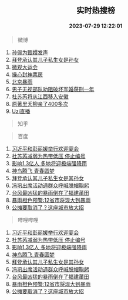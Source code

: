<div align="center"><h2>实时热搜榜</h2><h4>2023-07-29 12:22:01</h4></div>

> 微博  

1. [孙俪为甄嬛发声](https://s.weibo.com/weibo?q=%23%E5%AD%99%E4%BF%AA%E4%B8%BA%E7%94%84%E5%AC%9B%E5%8F%91%E5%A3%B0%23&t=31&band_rank=1&Refer=top)<br />
2. [拜登承认其儿子私生女是孙女](https://s.weibo.com/weibo?q=%23%E6%8B%9C%E7%99%BB%E6%89%BF%E8%AE%A4%E5%85%B6%E5%84%BF%E5%AD%90%E7%A7%81%E7%94%9F%E5%A5%B3%E6%98%AF%E5%AD%99%E5%A5%B3%23&t=31&band_rank=2&Refer=top)<br />
3. [微观大运会](https://s.weibo.com/weibo?q=%23%E5%BE%AE%E8%A7%82%E5%A4%A7%E8%BF%90%E4%BC%9A%23&t=31&band_rank=3&Refer=top)<br />
4. [操心封神票房](https://s.weibo.com/weibo?q=%E6%93%8D%E5%BF%83%E5%B0%81%E7%A5%9E%E7%A5%A8%E6%88%BF&t=31&band_rank=4&Refer=top)<br />
5. [北京暴雨](https://s.weibo.com/weibo?q=%E5%8C%97%E4%BA%AC%E6%9A%B4%E9%9B%A8&t=31&band_rank=5&Refer=top)<br />
6. [男子无视部队劝阻破坏军婚获刑一年](https://s.weibo.com/weibo?q=%23%E7%94%B7%E5%AD%90%E6%97%A0%E8%A7%86%E9%83%A8%E9%98%9F%E5%8A%9D%E9%98%BB%E7%A0%B4%E5%9D%8F%E5%86%9B%E5%A9%9A%E8%8E%B7%E5%88%91%E4%B8%80%E5%B9%B4%23&t=31&band_rank=6&Refer=top)<br />
7. [杜苏芮将从江西移入安徽](https://s.weibo.com/weibo?q=%23%E6%9D%9C%E8%8B%8F%E8%8A%AE%E5%B0%86%E4%BB%8E%E6%B1%9F%E8%A5%BF%E7%A7%BB%E5%85%A5%E5%AE%89%E5%BE%BD%23&t=31&band_rank=7&Refer=top)<br />
8. [原著里夭柳亲了400多次](https://s.weibo.com/weibo?q=%23%E5%8E%9F%E8%91%97%E9%87%8C%E5%A4%AD%E6%9F%B3%E4%BA%B2%E4%BA%86400%E5%A4%9A%E6%AC%A1%23&t=31&band_rank=8&Refer=top)<br />
9. [Uzi直播](https://s.weibo.com/weibo?q=Uzi%E7%9B%B4%E6%92%AD&t=31&band_rank=9&Refer=top)<br />

> 知乎  


> 百度  

1. [习近平和彭丽媛举行欢迎宴会](https://www.baidu.com/s?wd=%E4%B9%A0%E8%BF%91%E5%B9%B3%E5%92%8C%E5%BD%AD%E4%B8%BD%E5%AA%9B%E4%B8%BE%E8%A1%8C%E6%AC%A2%E8%BF%8E%E5%AE%B4%E4%BC%9A&sa=fyb_news&rsv_dl=fyb_news)<br />
2. [杜苏芮减弱为热带低压 停止编号](https://www.baidu.com/s?wd=%E6%9D%9C%E8%8B%8F%E8%8A%AE%E5%87%8F%E5%BC%B1%E4%B8%BA%E7%83%AD%E5%B8%A6%E4%BD%8E%E5%8E%8B+%E5%81%9C%E6%AD%A2%E7%BC%96%E5%8F%B7&sa=fyb_news&rsv_dl=fyb_news)<br />
3. [影响1.3亿人 多地将迎极端强降雨](https://www.baidu.com/s?wd=%E5%BD%B1%E5%93%8D1.3%E4%BA%BF%E4%BA%BA+%E5%A4%9A%E5%9C%B0%E5%B0%86%E8%BF%8E%E6%9E%81%E7%AB%AF%E5%BC%BA%E9%99%8D%E9%9B%A8&sa=fyb_news&rsv_dl=fyb_news)<br />
4. [神鸟腾飞 青春圆梦](https://www.baidu.com/s?wd=%E7%A5%9E%E9%B8%9F%E8%85%BE%E9%A3%9E+%E9%9D%92%E6%98%A5%E5%9C%86%E6%A2%A6&sa=fyb_news&rsv_dl=fyb_news)<br />
5. [拜登承认其儿子私生女是其孙女](https://www.baidu.com/s?wd=%E6%8B%9C%E7%99%BB%E6%89%BF%E8%AE%A4%E5%85%B6%E5%84%BF%E5%AD%90%E7%A7%81%E7%94%9F%E5%A5%B3%E6%98%AF%E5%85%B6%E5%AD%99%E5%A5%B3&sa=fyb_news&rsv_dl=fyb_news)<br />
6. [冯巩出席活动遇群众呼喊脱帽鞠躬](https://www.baidu.com/s?wd=%E5%86%AF%E5%B7%A9%E5%87%BA%E5%B8%AD%E6%B4%BB%E5%8A%A8%E9%81%87%E7%BE%A4%E4%BC%97%E5%91%BC%E5%96%8A%E8%84%B1%E5%B8%BD%E9%9E%A0%E8%BA%AC&sa=fyb_news&rsv_dl=fyb_news)<br />
7. [台风最凶猛的暴雨倒在了福建莆田](https://www.baidu.com/s?wd=%E5%8F%B0%E9%A3%8E%E6%9C%80%E5%87%B6%E7%8C%9B%E7%9A%84%E6%9A%B4%E9%9B%A8%E5%80%92%E5%9C%A8%E4%BA%86%E7%A6%8F%E5%BB%BA%E8%8E%86%E7%94%B0&sa=fyb_news&rsv_dl=fyb_news)<br />
8. [暴雨橙色预警:12省市将现大到暴雨](https://www.baidu.com/s?wd=%E6%9A%B4%E9%9B%A8%E6%A9%99%E8%89%B2%E9%A2%84%E8%AD%A6%3A12%E7%9C%81%E5%B8%82%E5%B0%86%E7%8E%B0%E5%A4%A7%E5%88%B0%E6%9A%B4%E9%9B%A8&sa=fyb_news&rsv_dl=fyb_news)<br />
9. [公摊要取消了？这座城市放大招](https://www.baidu.com/s?wd=%E5%85%AC%E6%91%8A%E8%A6%81%E5%8F%96%E6%B6%88%E4%BA%86%EF%BC%9F%E8%BF%99%E5%BA%A7%E5%9F%8E%E5%B8%82%E6%94%BE%E5%A4%A7%E6%8B%9B&sa=fyb_news&rsv_dl=fyb_news)<br />

> 哔哩哔哩  

1. [习近平和彭丽媛举行欢迎宴会](https://www.baidu.com/s?wd=%E4%B9%A0%E8%BF%91%E5%B9%B3%E5%92%8C%E5%BD%AD%E4%B8%BD%E5%AA%9B%E4%B8%BE%E8%A1%8C%E6%AC%A2%E8%BF%8E%E5%AE%B4%E4%BC%9A&sa=fyb_news&rsv_dl=fyb_news)<br />
2. [杜苏芮减弱为热带低压 停止编号](https://www.baidu.com/s?wd=%E6%9D%9C%E8%8B%8F%E8%8A%AE%E5%87%8F%E5%BC%B1%E4%B8%BA%E7%83%AD%E5%B8%A6%E4%BD%8E%E5%8E%8B+%E5%81%9C%E6%AD%A2%E7%BC%96%E5%8F%B7&sa=fyb_news&rsv_dl=fyb_news)<br />
3. [影响1.3亿人 多地将迎极端强降雨](https://www.baidu.com/s?wd=%E5%BD%B1%E5%93%8D1.3%E4%BA%BF%E4%BA%BA+%E5%A4%9A%E5%9C%B0%E5%B0%86%E8%BF%8E%E6%9E%81%E7%AB%AF%E5%BC%BA%E9%99%8D%E9%9B%A8&sa=fyb_news&rsv_dl=fyb_news)<br />
4. [神鸟腾飞 青春圆梦](https://www.baidu.com/s?wd=%E7%A5%9E%E9%B8%9F%E8%85%BE%E9%A3%9E+%E9%9D%92%E6%98%A5%E5%9C%86%E6%A2%A6&sa=fyb_news&rsv_dl=fyb_news)<br />
5. [拜登承认其儿子私生女是其孙女](https://www.baidu.com/s?wd=%E6%8B%9C%E7%99%BB%E6%89%BF%E8%AE%A4%E5%85%B6%E5%84%BF%E5%AD%90%E7%A7%81%E7%94%9F%E5%A5%B3%E6%98%AF%E5%85%B6%E5%AD%99%E5%A5%B3&sa=fyb_news&rsv_dl=fyb_news)<br />
6. [冯巩出席活动遇群众呼喊脱帽鞠躬](https://www.baidu.com/s?wd=%E5%86%AF%E5%B7%A9%E5%87%BA%E5%B8%AD%E6%B4%BB%E5%8A%A8%E9%81%87%E7%BE%A4%E4%BC%97%E5%91%BC%E5%96%8A%E8%84%B1%E5%B8%BD%E9%9E%A0%E8%BA%AC&sa=fyb_news&rsv_dl=fyb_news)<br />
7. [台风最凶猛的暴雨倒在了福建莆田](https://www.baidu.com/s?wd=%E5%8F%B0%E9%A3%8E%E6%9C%80%E5%87%B6%E7%8C%9B%E7%9A%84%E6%9A%B4%E9%9B%A8%E5%80%92%E5%9C%A8%E4%BA%86%E7%A6%8F%E5%BB%BA%E8%8E%86%E7%94%B0&sa=fyb_news&rsv_dl=fyb_news)<br />
8. [暴雨橙色预警:12省市将现大到暴雨](https://www.baidu.com/s?wd=%E6%9A%B4%E9%9B%A8%E6%A9%99%E8%89%B2%E9%A2%84%E8%AD%A6%3A12%E7%9C%81%E5%B8%82%E5%B0%86%E7%8E%B0%E5%A4%A7%E5%88%B0%E6%9A%B4%E9%9B%A8&sa=fyb_news&rsv_dl=fyb_news)<br />
9. [公摊要取消了？这座城市放大招](https://www.baidu.com/s?wd=%E5%85%AC%E6%91%8A%E8%A6%81%E5%8F%96%E6%B6%88%E4%BA%86%EF%BC%9F%E8%BF%99%E5%BA%A7%E5%9F%8E%E5%B8%82%E6%94%BE%E5%A4%A7%E6%8B%9B&sa=fyb_news&rsv_dl=fyb_news)<br />
